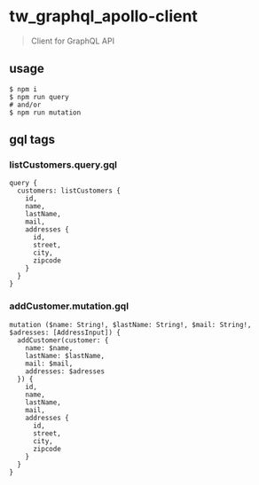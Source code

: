 # tw_graphql_apollo-client #

> Client for GraphQL API

## usage ##

    $ npm i
    $ npm run query
    # and/or
    $ npm run mutation

## gql tags ##

### listCustomers.query.gql ###

    query {
      customers: listCustomers {
        id,
        name,
        lastName,
        mail,
        addresses {
          id,
          street,
          city,
          zipcode
        }
      }
    }

### addCustomer.mutation.gql ###

    mutation ($name: String!, $lastName: String!, $mail: String!, $adresses: [AddressInput]) {
      addCustomer(customer: {
        name: $name,
        lastName: $lastName,
        mail: $mail,
        addresses: $adresses
      }) {
        id,
        name,
        lastName,
        mail,
        addresses {
          id,
          street,
          city,
          zipcode
        }
      }
    }